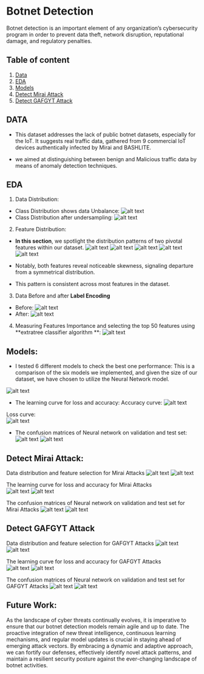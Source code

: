 # Botnet Detection

Botnet detection is an important element of any organization’s cybersecurity program in order to prevent data theft, network disruption, reputational damage, and regulatory penalties.


## Table of content
1. [Data](#Data)
2. [EDA](#EDA)
3. [Models](#Models)
4. [Detect Mirai Attack](#Detect#Mirai#Attack)
5. [Detect GAFGYT Attack](#Detect#GAFGYT#Attack)



## DATA
- This dataset addresses the lack of public botnet datasets, especially for the IoT. It suggests real traffic data, gathered from 9 commercial IoT devices authentically infected by Mirai and BASHLITE.

- we aimed at distinguishing between benign and Malicious traffic data by means of anomaly detection techniques.
## EDA
1. Data Distribution:
- Class Distribution shows data Unbalance:
![alt text](https://github.com/AhmedEssam29/Botnet_Detection/blob/main/imp/Picture1.png?raw=true)
- Class Distribution after undersampling:
![alt text](https://github.com/AhmedEssam29/Botnet_Detection/blob/main/imp/Picture2.png?raw=true)

2. Feature Distribution:
- **In this section**, we spotlight the distribution patterns of two pivotal features within our dataset.
![alt text](https://github.com/AhmedEssam29/Botnet_Detection/blob/main/imp/Picture3.png?raw=true)
![alt text](https://github.com/AhmedEssam29/Botnet_Detection/blob/main/imp/Picture4.png?raw=true)
![alt text](https://github.com/AhmedEssam29/Botnet_Detection/blob/main/imp/Picture5.png?raw=true)
![alt text](https://github.com/AhmedEssam29/Botnet_Detection/blob/main/imp/Picture6.png?raw=true)
![alt text](https://github.com/AhmedEssam29/Botnet_Detection/blob/main/imp/Picture7.png?raw=true)



- Notably, both features reveal noticeable skewness, signaling departure from a symmetrical distribution.
- This pattern is consistent across most features in the dataset.

3. Data Before and after **Label Encoding**
- Before:
![alt text](https://github.com/AhmedEssam29/Botnet_Detection/blob/main/imp/Picture8.png?raw=true)
- After:
![alt text](https://github.com/AhmedEssam29/Botnet_Detection/blob/main/imp/Picture9.png?raw=true)

4. Measuring Features Importance and selecting the top 50 features using **extratree classifier algorithm **:
![alt text](https://github.com/AhmedEssam29/Botnet_Detection/blob/main/imp/Picture10.png?raw=true)

## Models:
- I tested 6 different models to check the best one performance:
This is a comparison of the six models we implemented, and given the size of our dataset, we have chosen to utilize the Neural Network model.

![alt text](https://github.com/AhmedEssam29/Botnet_Detection/blob/main/imp/Picture11.jpg?raw=true)

- The learning curve for loss and accuracy:
Accuracy curve:
![alt text](https://github.com/AhmedEssam29/Botnet_Detection/blob/main/imp/Picture12.png?raw=true)

Loss curve:  
![alt text](https://github.com/AhmedEssam29/Botnet_Detection/blob/main/imp/Picture13.png?raw=true)

- The confusion matrices of Neural network on validation and test set:
![alt text](https://github.com/AhmedEssam29/Botnet_Detection/blob/main/imp/Picture14.png?raw=true)
![alt text](https://github.com/AhmedEssam29/Botnet_Detection/blob/main/imp/Picture15.png?raw=true)


## Detect Mirai Attack:
Data distribution and feature selection for Mirai Attacks 
![alt text](https://github.com/AhmedEssam29/Botnet_Detection/blob/main/imp/Picture16.png?raw=true)
![alt text](https://github.com/AhmedEssam29/Botnet_Detection/blob/main/imp/Picture17.png?raw=true)


The learning curve for loss and accuracy for Mirai Attacks  
![alt text](https://github.com/AhmedEssam29/Botnet_Detection/blob/main/imp/Picture18.png?raw=true)
![alt text](https://github.com/AhmedEssam29/Botnet_Detection/blob/main/imp/Picture19.png?raw=true)


The confusion matrices of Neural network on validation and test set for Mirai Attacks
![alt text](https://github.com/AhmedEssam29/Botnet_Detection/blob/main/imp/Picture20.png?raw=true)
![alt text](https://github.com/AhmedEssam29/Botnet_Detection/blob/main/imp/Picture21.png?raw=true)

## Detect GAFGYT Attack
Data distribution and feature selection for GAFGYT Attacks 
![alt text](https://github.com/AhmedEssam29/Botnet_Detection/blob/main/imp/Picture22.png?raw=true)
![alt text](https://github.com/AhmedEssam29/Botnet_Detection/blob/main/imp/Picture23.png?raw=true)


The learning curve for loss and accuracy for GAFGYT Attacks  
![alt text](https://github.com/AhmedEssam29/Botnet_Detection/blob/main/imp/Picture24.png?raw=true)
![alt text](https://github.com/AhmedEssam29/Botnet_Detection/blob/main/imp/Picture25.png?raw=true)

The confusion matrices of Neural network on validation and test set for GAFGYT Attacks
![alt text](https://github.com/AhmedEssam29/Botnet_Detection/blob/main/imp/Picture26.png?raw=true)
![alt text](https://github.com/AhmedEssam29/Botnet_Detection/blob/main/imp/Picture27.png?raw=true)

## Future Work:

As the landscape of cyber threats continually evolves, it is imperative to ensure that our botnet detection models remain agile and up to date. The proactive integration of new threat intelligence, continuous learning mechanisms, and regular model updates is crucial in staying ahead of emerging attack vectors. By embracing a dynamic and adaptive approach, we can fortify our defenses, effectively identify novel attack patterns, and maintain a resilient security posture against the ever-changing landscape of botnet activities.



